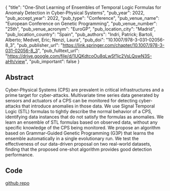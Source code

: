 {
  "title": "One-Shot Learning of Ensembles of Temporal Logic Formulas for Anomaly Detection in Cyber-Physical Systems",
  "pub_year": 2022,
  "pub_accept_year": 2022,
  "pub_type": "Conference",
  "pub_venue_name": "European Conference on Genetic Programming",
  "pub_venue_number": "25th",
  "pub_venue_acronym": "EuroGP",
  "pub_location_city": "Madrid",
  "pub_location_country": "Spain",
  "pub_authors": "Indri, Patrick; Bartoli, Alberto; Medvet, Eric; Nenzi, Laura",
  "pub_doi": "10.1007/978-3-031-02056-8_3",
  "pub_publisher_url": "https://link.springer.com/chapter/10.1007/978-3-031-02056-8_3",
  "pub_fulltext_url": "https://drive.google.com/file/d/1UQKdtcoOu8qLwSf1jc2VsLQswN3S-aHh/view",
  "pub_important": false
}

## Abstract
Cyber-Physical Systems (CPS) are prevalent in critical infrastructures and a prime target for cyber-attacks. Multivariate time series data generated by sensors and actuators of a CPS can be monitored for detecting cyber-attacks that introduce anomalies in those data. We use Signal Temporal Logic (STL) formulas to tightly describe the normal behavior of a CPS, identifying data instances that do not satisfy the formulas as anomalies. We learn an ensemble of STL formulas based on observed data, without any specific knowledge of the CPS being monitored. We propose an algorithm based on Grammar-Guided Genetic Programming (G3P) that learns the ensemble automatically in a single evolutionary run. We test the effectiveness of our data-driven proposal on two real-world datasets, finding that the proposed one-shot algorithm provides good detection performance.
## Code
[github repo](https://github.com/pindri/OneShot-ensemble-learning-anomaly-detection-MTS)